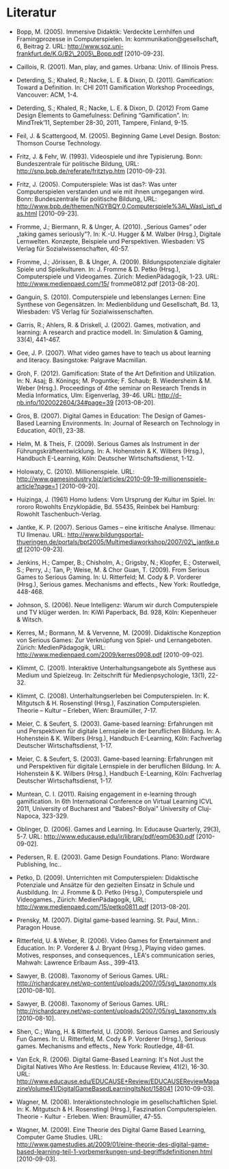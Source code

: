 # Literatur

- Bopp, M. (2005). Immersive Didaktik: Verdeckte Lernhilfen und Framingprozesse in Computerspielen. In: kommunikation@gesellschaft, 6, Beitrag 2. URL: http://www.soz.uni-frankfurt.de/K.G/B2\_2005\_Bopp.pdf \[2010-09-23].

- Caillois, R. (2001). Man, play, and games. Urbana: Univ. of Illinois Press.

- Deterding, S.; Khaled, R.; Nacke, L. E. &amp; Dixon, D. (2011). Gamification: Toward a Definition. In: CHI 2011 Gamification Workshop Proceedings, Vancouver: ACM, 1-4.

- Deterding, S.; Khaled, R.; Nacke, L. E. &amp; Dixon, D. (2012) From Game Design Elements to Gamefulness: Defining “Gamification”. In: MindTrek’11, September 28-30, 2011, Tampere, Finland, 9-15.

- Feil, J. &amp; Scattergood, M. (2005). Beginning Game Level Design. Boston: Thomson Course Technology.

- Fritz, J. &amp; Fehr, W. (1993). Videospiele und ihre Typisierung. Bonn: Bundeszentrale für politische Bildung, URL: http://snp.bpb.de/referate/fritztyp.htm \[2010-09-23].

- Fritz, J. (2005). Computerspiele: Was ist das?: Was unter Computerspielen verstanden und wie mit ihnen umgegangen wird. Bonn: Bundeszentrale für politische Bildung, URL: http://www.bpb.de/themen/NGYBQY,0,Computerspiele%3A\_Was\_ist\_das.html \[2010-09-23].

- Fromme, J.; Biermann, R. &amp; Unger, A. (2010). „Serious Games” oder „taking games seriously”?. In: K.-U. Hugger &amp; M. Walber (Hrsg.), Digitale Lernwelten. Konzepte, Beispiele und Perspektiven. Wiesbaden: VS Verlag für Sozialwissenschaften, 40-57.

- Fromme, J.; Jörissen, B. &amp; Unger, A. (2009). Bildungspotenziale digitaler Spiele und Spielkulturen. In: J. Fromme &amp; D. Petko (Hrsg.), Computerspiele und Videogames. Zürich: MedienPädagogik, 1-23. URL: http://www.medienpaed.com/15/ fromme0812.pdf \[2013-08-20].

- Ganguin, S. (2010). Computerspiele und lebenslanges Lernen: Eine Synthese von Gegensätzen. In: Medienbildung und Gesellschaft, Bd. 13, Wiesbaden: VS Verlag für Sozialwissenschaften.

- Garris, R.; Ahlers, R. &amp; Driskell, J. (2002). Games, motivation, and learning: A research and practice modell. In: Simulation &amp; Gaming, 33(4), 441-467.

- Gee, J. P. (2007). What video games have to teach us about learning and literacy. Basingstoke: Palgrave Macmillan.

- Groh, F. (2012). Gamification: State of the Art Definition and Utilization. In: N. Asaj; B. Könings; M. Poguntke; F. Schaub; B. Wiedersheim &amp; M. Weber (Hrsg.). Proceedings of 4the seminar on Research Trends in Media Informatics, Ulm: Eigenverlag, 39-46. URL: http://d-nb.info/1020022604/34#page=39 \[2013-08-20].

- Gros, B. (2007). Digital Games in Education: The Design of Games-Based Learning Environments. In: Journal of Research on Technology in Education, 40(1), 23-38.

- Helm, M. &amp; Theis, F. (2009). Serious Games als Instrument in der Führungskräfteentwicklung. In: A. Hohenstein &amp; K. Wilbers (Hrsg.), Handbuch E-Learning, Köln: Deutscher Wirtschaftsdienst, 1-12.

- Holowaty, C. (2010). Millionenspiele. URL: http://www.gamesindustry.biz/articles/2010-09-19-millionenspiele-article?page=1 \[2010-09-20].

- Huizinga, J. (1961) Homo ludens: Vom Ursprung der Kultur im Spiel. In: rororo Rowohlts Enzyklopädie, Bd. 55435, Reinbek bei Hamburg: Rowohlt Taschenbuch-Verlag.

- Jantke, K. P. (2007). Serious Games – eine kritische Analyse. Illmenau: TU Ilmenau. URL: http://www.bildungsportal-thueringen.de/portals/bpt2005/Multimediaworkshop/2007/02\_jantke.pdf \[2010-09-23].

- Jenkins, H.; Camper, B.; Chisholm, A.; Grigsby, N.; Klopfer, E.; Osterweil, S.; Perry, J.; Tan, P; Weise, M. &amp; Chor Guan, T. (2009). From Serious Games to Serious Gaming. In: U. Ritterfeld; M. Cody &amp; P. Vorderer (Hrsg.), Serious games. Mechanisms and effects., New York: Routledge, 448-468.

- Johnson, S. (2006). Neue Intelligenz: Warum wir durch Computerspiele und TV klüger werden. In: KiWi Paperback, Bd. 928, Köln: Kiepenheuer &amp; Witsch.

- Kerres, M.; Bormann, M. &amp; Vervenne, M. (2009). Didaktische Konzeption von Serious Games: Zur Verknüpfung von Spiel- und Lernangeboten. Zürich: MedienPädagogik, URL: http://www.medienpaed.com/2009/kerres0908.pdf \[2010-09-02].

- Klimmt, C. (2001). Interaktive Unterhaltungsangebote als Synthese aus Medium und Spielzeug. In: Zeitschrift für Medienpsychologie, 13(1), 22-32.

- Klimmt, C. (2008). Unterhaltungserleben bei Computerspielen. In: K. Mitgutsch &amp; H. Rosenstingl (Hrsg.), Faszination Computerspielen. Theorie – Kultur – Erleben, Wien: Braumüller, 7-17.

- Meier, C. &amp; Seufert, S. (2003). Game-based learning: Erfahrungen mit und Perspektiven für digitale Lernspiele in der beruflichen Bildung. In: A. Hohenstein &amp; K. Wilbers (Hrsg.), Handbuch E-Learning, Köln: Fachverlag Deutscher Wirtschaftsdienst, 1-17.

- Meier, C. &amp; Seufert, S. (2003). Game-based learning: Erfahrungen mit und Perspektiven für digitale Lernspiele in der beruflichen Bildung. In: A. Hohenstein &amp; K. Wilbers (Hrsg.), Handbuch E-Learning, Köln: Fachverlag Deutscher Wirtschaftsdienst, 1-17.

- Muntean, C. I. (2011). Raising engagement in e-learning through gamification. In 6th International Conference on Virtual Learning ICVL 2011, University of Bucharest and "Babes?-Bolyai" University of Cluj-Napoca, 323-329.

- Oblinger, D. (2006). Games and Learning. In: Educause Quarterly, 29(3), 5-7. URL: http://www.educause.edu/ir/library/pdf/eqm0630.pdf \[2010-09-02].

- Pedersen, R. E. (2003). Game Design Foundations. Plano: Wordware Publishing, Inc..

- Petko, D. (2009). Unterrichten mit Computerspielen: Didaktische Potenziale und Ansätze für den gezielten Einsatz in Schule und Ausbildung. In: J. Fromme &amp; D. Petko (Hrsg.), Computerspiele und Videogames., Zürich: MedienPädagogik, URL: http://www.medienpaed.com/15/petko0811.pdf \[2013-08-20].

- Prensky, M. (2007). Digital game-based learning. St. Paul, Minn.: Paragon House.

- Ritterfeld, U. &amp; Weber, R. (2006). Video Games for Entertainment and Education. In: P. Vorderer &amp; J. Bryant (Hrsg.), Playing video games. Motives, responses, and consequences., LEA's communication series, Mahwah: Lawrence Erlbaum Ass., 399-413.

- Sawyer, B. (2008). Taxonomy of Serious Games. URL: http://richardcarey.net/wp-content/uploads/2007/05/sg\_taxonomy.xls \[2010-08-10].

- Sawyer, B. (2008). Taxonomy of Serious Games. URL: http://richardcarey.net/wp-content/uploads/2007/05/sg\_taxonomy.xls \[2010-08-10].

- Shen, C.; Wang, H. &amp; Ritterfeld, U. (2009). Serious Games and Seriously Fun Games. In: U. Ritterfeld, M. Cody &amp; P. Vorderer (Hrsg.), Serious games. Mechanisms and effects., New York: Routledge, 48-61.

- Van Eck, R. (2006). Digital Game-Based Learning: It's Not Just the Digital Natives Who Are Restless. In: Educause Review, 41(2), 16-30. URL: http://www.educause.edu/EDUCAUSE+Review/EDUCAUSEReviewMagazineVolume41/DigitalGameBasedLearningItsNot/158041 \[2010-09-03].

- Wagner, M. (2008). Interaktionstechnologie im gesellschaftlichen Spiel. In: K. Mitgutsch &amp; H. Rosenstingl (Hrsg.), Faszination Computerspielen. Theorie - Kultur - Erleben. Wien: Braumüller, 47-55.

- Wagner, M. (2009). Eine Theorie des Digital Game Based Learning, Computer Game Studies. URL: http://www.gamestudies.at/2009/01/eine-theorie-des-digital-game-based-learning-teil-1-vorbemerkungen-und-begriffsdefinitionen.html \[2010-09-03].
